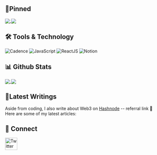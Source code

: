 <!--Pinned Repos-->
## 📌Pinned
<!--Center Cards-->
<a href="https://github.com/AmethystCodes/cadence-quest-submissions">
  <img align="center" src="https://github-readme-stats.vercel.app/api/pin/?username=AmethystCodes&repo=cadence-quest-submissions&theme=tokyonight" />
</a>
<a href="https://github.com/AmethystCodes/100-days-of-cadence">
  <img align="center" src="https://github-readme-stats.vercel.app/api/pin/?username=AmethystCodes&repo=100-days-of-cadence&theme=tokyonight" />
</a>

<!--Tools-->
## 🛠 Tools & Technology

![Cadence](https://img.shields.io/badge/Cadence-informational?style=flat&logo=<Notion>&logoColor=white&color=38bdae)
![JavaScript](https://img.shields.io/badge/JavaScript-informational?style=flat&logo=Javascript&logoColor=white&color=38bdae)
![ReactJS](https://img.shields.io/badge/ReatJS-informational?style=flat&logo=React&logoColor=white&color=38bdae)
![Notion](https://img.shields.io/badge/Notion-informational?style=flat&logo=Notion&logoColor=white&color=38bdae)


<!--Stats-->
## 📊 Github Stats

<!--Center Cards-->
<a href="https://github.com/anuraghazra/github-readme-stats">
  <img align="center" src="https://github-readme-stats.vercel.app/api?username=AmethystCodes&count_private=true&show_icons=true&theme=tokyonight" />
</a>
<a href="https://github.com/anuraghazra/github-readme-stats">
  <img align="center" src="https://github-readme-stats.vercel.app/api/top-langs/?username=AmethystCodes&theme=tokyonight" />
</a>

<!--Writings-->
## 📝Latest Writings

Aside from coding, I also write about Web3 on [Hashnode](https://hashnode.com/@AmethystCodes/joinme) -- referral link 🤝 Here are some of my latest articles:

<!-- BLOG-POST-LIST:START -->
<!-- BLOG-POST-LIST:END -->

<!--Social Media-->
## 🤝 Connect 
<a href="https://twitter.com/AmethystCodes"><img src="https://cdn.worldvectorlogo.com/logos/twitter-6.svg" title="Twitter" alt="Twitter Account" width="40"/></a> 



